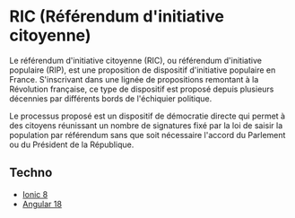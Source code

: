# RIC (Référendum d'initiative citoyenne)

Le référendum d'initiative citoyenne (RIC), ou référendum d'initiative populaire (RIP), est une proposition de dispositif d'initiative populaire en France. S'inscrivant dans une lignée de propositions remontant à la Révolution française, ce type de dispositif est proposé depuis plusieurs décennies par différents bords de l'échiquier politique.

Le processus proposé est un dispositif de démocratie directe qui permet à des citoyens réunissant un nombre de signatures fixé par la loi de saisir la population par référendum sans que soit nécessaire l'accord du Parlement ou du Président de la République.

## Techno

- [Ionic 8](https://ionicframework.com/)
- [Angular 18](https://angular.dev)
